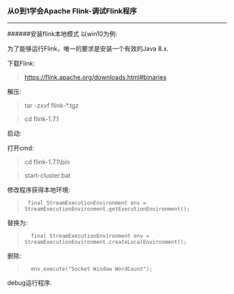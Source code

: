 ### 从0到1学会Apache Flink-调试Flink程序
---
######安装flink本地模式
以win10为例:

为了能够运行Flink，唯一的要求是安装一个有效的Java 8.x.

下载Flink:
>https://flink.apache.org/downloads.html#binaries

<!--more-->

解压:
>tar -zxvf flink-*.tgz

> cd flink-1.7.1

启动:

打开cmd:
>cd flink-1.7.1\bin

>start-cluster.bat 

修改程序获得本地环境:
>      final StreamExecutionEnvironment env = StreamExecutionEnvironment.getExecutionEnvironment();


替换为:

>       final StreamExecutionEnvironment env = StreamExecutionEnvironment.createLocalEnvironment();

删除:
>       env.execute("Socket Window WordCount");


debug运行程序.
